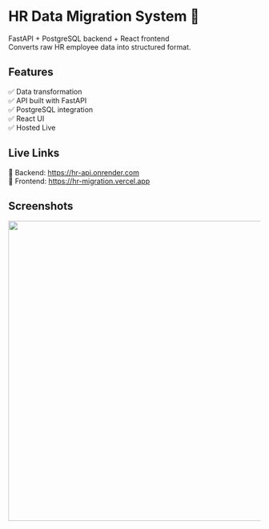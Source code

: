 # HR Data Migration System 🧠

FastAPI + PostgreSQL backend + React frontend  
Converts raw HR employee data into structured format.

## Features
✅ Data transformation  
✅ API built with FastAPI  
✅ PostgreSQL integration  
✅ React UI  
✅ Hosted Live

## Live Links
🔗 Backend: https://hr-api.onrender.com  
🔗 Frontend: https://hr-migration.vercel.app

## Screenshots
<img src="./screenshots/dashboard.png" width="600" />
